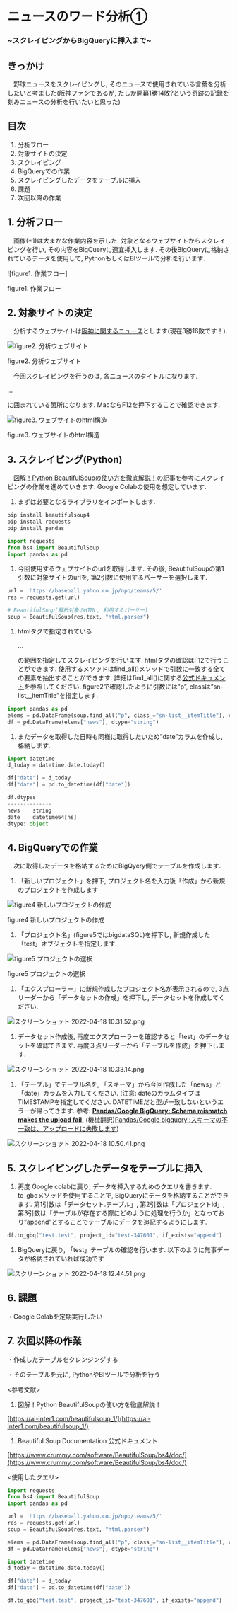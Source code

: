# ニュースのワード分析①
### ~スクレイピングからBigQueryに挿入まで~

## きっかけ

　野球ニュースをスクレイピングし, そのニュースで使用されている言葉を分析したいと考ました(阪神ファンであるが, たしか開幕1勝14敗?という奇跡の記録を刻みニュースの分析を行いたいと思った)

## 目次

1. 分析フロー
2. 対象サイトの決定
3. スクレイピング
4. BigQueryでの作業
5. スクレイピングしたデータをテーブルに挿入
6. 課題
7. 次回以降の作業

## 1. 分析フロー

　画像(*1)は大まかな作業内容を示した. 対象となるウェブサイトからスクレイピングを行い, その内容をBigQueryに適宜挿入します. その後BigQueryに格納されているデータを使用して, PythonもしくはBIツールで分析を行います.

![figure1. 作業フロー]

figure1. 作業フロー

## 2. 対象サイトの決定

　分析するウェブサイトは[阪神に関するニュース](https://baseball.yahoo.co.jp/npb/teams/5/)とします(現在3勝16敗です！).

![figure2. 分析ウェブサイト](%E3%82%B9%E3%82%AF%E3%83%AC%E3%82%A4%E3%83%92%E3%82%9A%E3%83%B3%E3%82%AF%E3%82%99%E3%81%8B%2026067/%E3%82%B9%E3%82%AF%E3%83%AA%E3%83%BC%E3%83%B3%E3%82%B7%E3%83%A7%E3%83%83%E3%83%88_2022-04-17_23.09.14.png)

figure2. 分析ウェブサイト

　今回スクレイピングを行うのは, 各ニュースのタイトルになります.  <p class> ... </p>に囲まれている箇所になります. MacならF12を押下することで確認できます.

![figure3. ウェブサイトのhtml構造](%E3%82%B9%E3%82%AF%E3%83%AC%E3%82%A4%E3%83%92%E3%82%9A%E3%83%B3%E3%82%AF%E3%82%99%E3%81%8B%2026067/%E3%82%B9%E3%82%AF%E3%83%AA%E3%83%BC%E3%83%B3%E3%82%B7%E3%83%A7%E3%83%83%E3%83%88_2022-04-17_23.20.17.png)

figure3. ウェブサイトのhtml構造

## 3.  スクレイピング(Python)

　[図解！Python BeautifulSoupの使い方を徹底解説！](https://ai-inter1.com/beautifulsoup_1/)の記事を参考にスクレイピングの作業を進めていきます. Google Colabの使用を想定しています.

1. まずは必要となるライブラリをインポートします.

```python
pip install beautifulsoup4
pip install requests
pip install pandas
```

```python
import requests
from bs4 import BeautifulSoup
import pandas as pd
```

1. 今回使用するウェブサイトのurlを取得します. その後, BeautifulSoupの第1引数に対象サイトのurlを, 第2引数に使用するパーサーを選択します. 

```python
url = 'https://baseball.yahoo.co.jp/npb/teams/5/'
res = requests.get(url)

# BeautifulSoup(解析対象のHTML, 利用するパーサー)
soup = BeautifulSoup(res.text, "html.parser")
```

1. htmlタグで指定されている <p class> ... </p>の範囲を指定してスクレイピングを行います. htmlタグの確認はF12で行うことができます. 使用するメソッドはfind_all()メソッドで引数に一致する全ての要素を抽出することができます.  詳細はfind_all()に関する[公式ドキュメント](https://www.crummy.com/software/BeautifulSoup/bs4/doc/)を参照してください. figure2で確認したように引数には”p”, classは”sn-list__itemTitle”を指定します.

```python
import pandas as pd
elems = pd.DataFrame(soup.find_all("p", class_="sn-list__itemTitle"), columns = ["news"])
df = pd.DataFrame(elems["news"], dtype="string")
```

1. またデータを取得した日時も同様に取得したいため”date”カラムを作成し, 格納します.

```python
import datetime
d_today = datetime.date.today()

df["date"] = d_today
df["date"] = pd.to_datetime(df["date"])
```

```python
df.dtypes
--------------
news    string
date    datetime64[ns]
dtype: object
```

## 4.  BigQueryでの作業

　次に取得したデータを格納するためにBigQyery側でテーブルを作成します.

1. 「新しいプロジェクト」を押下, プロジェクト名を入力後「作成」から新規のプロジェクトを作成します

![figure4 新しいプロジェクトの作成](%E3%82%B9%E3%82%AF%E3%83%AC%E3%82%A4%E3%83%92%E3%82%9A%E3%83%B3%E3%82%AF%E3%82%99%E3%81%8B%2026067/%E3%82%B9%E3%82%AF%E3%83%AA%E3%83%BC%E3%83%B3%E3%82%B7%E3%83%A7%E3%83%83%E3%83%88_2022-04-18_10.23.47.png)

figure4 新しいプロジェクトの作成

1. 「プロジェクト名」(figure5ではbigdataSQL)を押下し, 新規作成した「test」オブジェクトを指定します. 

![figure5 プロジェクトの選択](%E3%82%B9%E3%82%AF%E3%83%AC%E3%82%A4%E3%83%92%E3%82%9A%E3%83%B3%E3%82%AF%E3%82%99%E3%81%8B%2026067/%E3%82%B9%E3%82%AF%E3%83%AA%E3%83%BC%E3%83%B3%E3%82%B7%E3%83%A7%E3%83%83%E3%83%88_2022-04-18_10.27.24.png)

figure5 プロジェクトの選択

1. 「エクスプローラー」に新規作成したプロジェクト名が表示されるので, 3点リーダーから「データセットの作成」を押下し, データセットを作成してください.

![スクリーンショット 2022-04-18 10.31.52.png](%E3%82%B9%E3%82%AF%E3%83%AC%E3%82%A4%E3%83%92%E3%82%9A%E3%83%B3%E3%82%AF%E3%82%99%E3%81%8B%2026067/%E3%82%B9%E3%82%AF%E3%83%AA%E3%83%BC%E3%83%B3%E3%82%B7%E3%83%A7%E3%83%83%E3%83%88_2022-04-18_10.31.52.png)

1. データセット作成後, 再度エクスプローラーを確認すると「test」のデータセットを確認できます. 再度３点リーダーから「テーブルを作成」を押下します.

![スクリーンショット 2022-04-18 10.33.14.png](%E3%82%B9%E3%82%AF%E3%83%AC%E3%82%A4%E3%83%92%E3%82%9A%E3%83%B3%E3%82%AF%E3%82%99%E3%81%8B%2026067/%E3%82%B9%E3%82%AF%E3%83%AA%E3%83%BC%E3%83%B3%E3%82%B7%E3%83%A7%E3%83%83%E3%83%88_2022-04-18_10.33.14.png)

1. 「テーブル」でテーブル名を, 「スキーマ」から今回作成した「news」と「date」カラムを入力してください. (注意: dateのカラムタイプはTIMESTAMPを指定してください.  DATETIMEだと型が一致しないというエラーが帰ってきます. 参考: **[Pandas/Google BigQuery: Schema mismatch makes the upload fail](https://stackoverflow.com/questions/44953463/pandas-google-bigquery-schema-mismatch-makes-the-upload-fail),** (機械翻訳)[Pandas/Google bigquery :スキーマの不一致は、アップロードに失敗します](https://jpdebug.com/p/1899002))

![スクリーンショット 2022-04-18 10.50.41.png](%E3%82%B9%E3%82%AF%E3%83%AC%E3%82%A4%E3%83%92%E3%82%9A%E3%83%B3%E3%82%AF%E3%82%99%E3%81%8B%2026067/%E3%82%B9%E3%82%AF%E3%83%AA%E3%83%BC%E3%83%B3%E3%82%B7%E3%83%A7%E3%83%83%E3%83%88_2022-04-18_10.50.41.png)

## 5.  スクレイピングしたデータをテーブルに挿入

1. 再度 Google colabに戻り, データを挿入するためのクエリを書きます.  to_gbqメソッドを使用することで, BigQueryにデータを格納することができます. 第1引数は「データセット.テーブル」, 第2引数は「プロジェクトid」,第3引数は「テーブルが存在する際にどのように処理を行うか」となっており”append”とすることでテーブルにデータを追記するようにします. 

```python
df.to_gbq("test.test", project_id="test-347601", if_exists="append")
```

1. BigQueryに戻り, 「test」テーブルの確認を行います. 以下のように無事データが格納されていれば成功です

![スクリーンショット 2022-04-18 12.44.51.png](%E3%82%B9%E3%82%AF%E3%83%AC%E3%82%A4%E3%83%92%E3%82%9A%E3%83%B3%E3%82%AF%E3%82%99%E3%81%8B%2026067/%E3%82%B9%E3%82%AF%E3%83%AA%E3%83%BC%E3%83%B3%E3%82%B7%E3%83%A7%E3%83%83%E3%83%88_2022-04-18_12.44.51.png)

## 6.  課題

・Google Colabを定期実行したい

## 7.  次回以降の作業

・作成したテーブルをクレンジングする

・そのテーブルを元に, PythonやBIツールで分析を行う

<参考文献>

1. 図解！Python BeautifulSoupの使い方を徹底解説！

[https://ai-inter1.com/beautifulsoup_1/](https://ai-inter1.com/beautifulsoup_1/)

1. Beautiful Soup Documentation 公式ドキュメント

 [https://www.crummy.com/software/BeautifulSoup/bs4/doc/](https://www.crummy.com/software/BeautifulSoup/bs4/doc/)

<使用したクエリ>

```python
import requests
from bs4 import BeautifulSoup
import pandas as pd

url = 'https://baseball.yahoo.co.jp/npb/teams/5/'
res = requests.get(url)
soup = BeautifulSoup(res.text, "html.parser")

elems = pd.DataFrame(soup.find_all("p", class_="sn-list__itemTitle"), columns = ["news"])
df = pd.DataFrame(elems["news"], dtype="string")

import datetime
d_today = datetime.date.today()

df["date"] = d_today
df["date"] = pd.to_datetime(df["date"])

df.to_gbq("test.test", project_id="test-347601", if_exists="append")
```